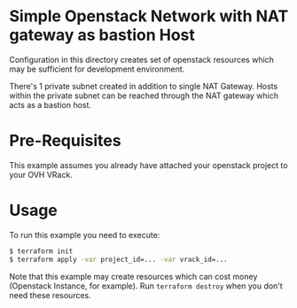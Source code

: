 Simple Openstack Network with NAT gateway as bastion Host
==========

Configuration in this directory creates set of openstack resources which may be sufficient for development environment.

There's 1 private subnet created in addition to single NAT Gateway.
Hosts within the private subnet can be reached through the NAT gateway which acts as a bastion host.

Pre-Requisites
===

This example assumes you already have attached your openstack project to your OVH VRack.

Usage
=====

To run this example you need to execute:

```bash
$ terraform init
$ terraform apply -var project_id=... -var vrack_id=...
```

Note that this example may create resources which can cost money (Openstack Instance, for example). Run `terraform destroy` when you don't need these resources.
